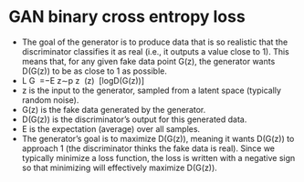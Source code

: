 # GAN binary cross entropy loss

* The goal of the generator is to produce data that is so realistic that the discriminator classifies it as real (i.e., it outputs a value close to 1). This means that, for any given fake data point G(z), the generator wants D(G(z)) to be as close to 1 as possible.
* L G ​ =−E z∼p z ​ (z) ​ \[logD(G(z))]
* z is the input to the generator, sampled from a latent space (typically random noise).
* G(z) is the fake data generated by the generator.
* D(G(z)) is the discriminator’s output for this generated data.
* E is the expectation (average) over all samples.
* The generator’s goal is to maximize D(G(z)), meaning it wants D(G(z)) to approach 1 (the discriminator thinks the fake data is real). Since we typically minimize a loss function, the loss is written with a negative sign so that minimizing​ will effectively maximize D(G(z)).
